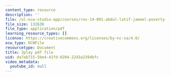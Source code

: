 ```yaml
---
content_type: resource
description: ''
file: /ol-ocw-studio-app/courses/res-14-001-abdul-latif-jameel-poverty-action-lab-executive-training-evaluating-social-programs-2009-spring-2009/da7ab7155be441fd82042243a2394bfc_a7sDTYmqdSY.pdf
file_size: 132638
file_type: application/pdf
learning_resource_types: []
license: https://creativecommons.org/licenses/by-nc-sa/4.0/
ocw_type: OCWFile
resourcetype: Document
title: 3play pdf file
uid: da7ab715-5be4-41fd-8204-2243a2394bfc
video_metadata:
  youtube_id: null
---
```

